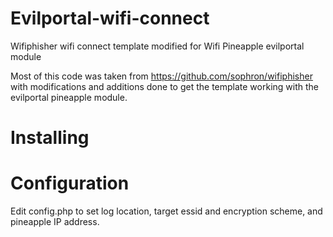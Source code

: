 # Evilportal-wifi-connect
Wifiphisher wifi connect template modified for Wifi Pineapple evilportal module

Most of this code was taken from https://github.com/sophron/wifiphisher with modifications and additions done to get the template working with the evilportal pineapple module.


# Installing

# Configuration
Edit config.php to set log location, target essid and encryption scheme, and pineapple IP address.
